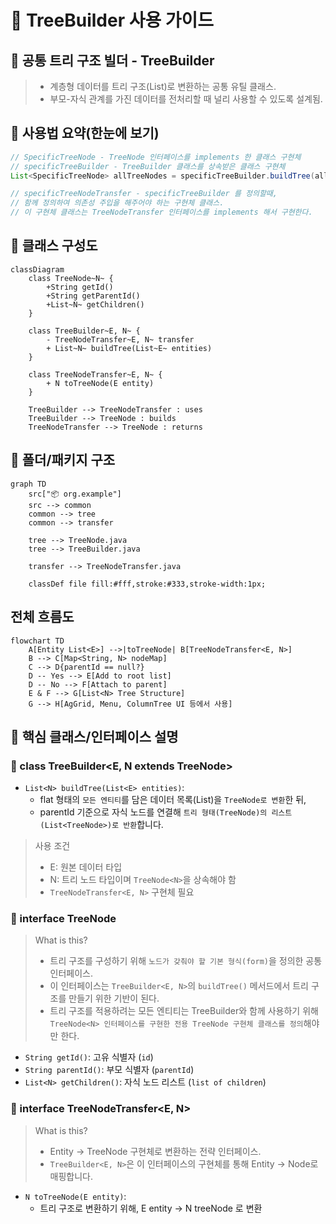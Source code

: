 # 🌲 TreeBuilder 사용 가이드
## 🍃 공통 트리 구조 빌더 - TreeBuilder
> - 계층형 데이터를 트리 구조(List<Node>)로 변환하는 공통 유틸 클래스.
> - 부모-자식 관계를 가진 데이터를 전처리할 때 널리 사용할 수 있도록 설계됨.

## 🍃 사용법 요약(한눈에 보기)
```java
// SpecificTreeNode - TreeNode 인터페이스를 implements 한 클래스 구현체
// specificTreeBuilder - TreeBuilder 클래스를 상속받은 클래스 구현체
List<SpecificTreeNode> allTreeNodes = specificTreeBuilder.buildTree(allEntities);

// specificTreeNodeTransfer - specificTreeBuilder 를 정의할때, 
// 함께 정의하여 의존성 주입을 해주어야 하는 구현체 클래스.
// 이 구현체 클래스는 TreeNodeTransfer 인터페이스를 implements 해서 구현한다.
```

## 🍃 클래스 구성도
```mermaid
classDiagram
    class TreeNode~N~ {
        +String getId()
        +String getParentId()
        +List~N~ getChildren()
    }

    class TreeBuilder~E, N~ {
        - TreeNodeTransfer~E, N~ transfer
        + List~N~ buildTree(List~E~ entities)
    }

    class TreeNodeTransfer~E, N~ {
        + N toTreeNode(E entity)
    }

    TreeBuilder --> TreeNodeTransfer : uses
    TreeBuilder --> TreeNode : builds
    TreeNodeTransfer --> TreeNode : returns
```

## 🍃 폴더/패키지 구조
```mermaid
graph TD
    src["📦 org.example"]
    src --> common
    common --> tree
    common --> transfer

    tree --> TreeNode.java
    tree --> TreeBuilder.java

    transfer --> TreeNodeTransfer.java

    classDef file fill:#fff,stroke:#333,stroke-width:1px;
```

## 전체 흐름도
```mermaid
flowchart TD
    A[Entity List<E>] -->|toTreeNode| B[TreeNodeTransfer<E, N>]
    B --> C[Map<String, N> nodeMap]
    C --> D{parentId == null?}
    D -- Yes --> E[Add to root list]
    D -- No --> F[Attach to parent]
    E & F --> G[List<N> Tree Structure]
    G --> H[AgGrid, Menu, ColumnTree UI 등에서 사용]
```

## 🍃 핵심 클래스/인터페이스 설명
### 🍂 class TreeBuilder<E, N extends TreeNode<N>>
- `List<N> buildTree(List<E> entities)`:
    - flat 형태의 `모든 엔티티`를 담은 데이터 목록(List<E>)을 `TreeNode로 변환`한 뒤,
    - parentId 기준으로 자식 노드를 연결해 `트리 형태(TreeNode)의 리스트(List<TreeNode>)로 반환`합니다.
> 사용 조건
> - E: 원본 데이터 타입
> - N: 트리 노드 타입이며 `TreeNode<N>`을 상속해야 함
> - `TreeNodeTransfer<E, N>` 구현체 필요

### 🍂 interface TreeNode<N>
> What is this?
> - 트리 구조를 구성하기 위해 `노드가 갖춰야 할 기본 형식(form)`을 정의한 공통 인터페이스.
> - 이 인터페이스는 `TreeBuilder<E, N>`의 `buildTree()` 메서드에서 트리 구조를 만들기 위한 기반이 된다.
> - 트리 구조를 적용하려는 모든 엔티티는 TreeBuilder와 함께 사용하기 위해 `TreeNode<N> 인터페이스를 구현한 전용 TreeNode 구현체 클래스를 정의`해야만 한다.
- `String getId()`: 고유 식별자 (`id`)
- `String parentId()`: 부모 식별자 (`parentId`)
- `List<N> getChildren()`: 자식 노드 리스트 (`list of children`)

### 🍂 interface TreeNodeTransfer<E, N>
> What is this?
> - Entity → TreeNode 구현체로 변환하는 전략 인터페이스.
> - `TreeBuilder<E, N>`은 이 인터페이스의 구현체를 통해 Entity → Node로 매핑합니다.
- `N toTreeNode(E entity)`:
  - 트리 구조로 변환하기 위해, E entity → N treeNode 로 변환
